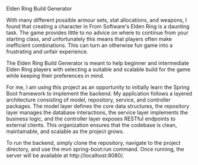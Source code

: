 Elden Ring Build Generator

With many different possible armour sets, stat allocations, and weapons, I found that creating a character in From Software's Elden Ring is a daunting task. 
The game provides little to no advice on where to continue from your starting class, and unfortunately this means that players often make inefficient combinations. 
This can turn an otherwise fun game into a frustrating and unfair experience.   

The Elden Ring Build Generator is meant to help beginner and intermediate Elden Ring players with selecting a suitable and scalable build for the game while keeping their preferences in mind. 

For me, I am using this project as an opportunity to initially learn the Spring Boot framework to implement the backend.
My application follows a layered architecture consisting of model, repository, service, and controller packages. 
The model layer defines the core data structures, the repository layer manages the database interactions, the service layer implements the business logic, and the controller layer exposes RESTful endpoints to external clients. 
This organization ensures that the codebase is clean, maintainable, and scalable as the project grows.

To run the backend, simply clone the repository, navigate to the project directory, and use the mvn spring-boot:run command. Once running, the server will be available at http://localhost:8080/.